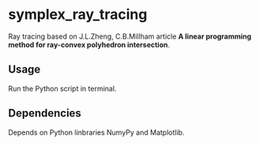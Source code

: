 # symplex_ray_tracing

Ray tracing based on J.L.Zheng, C.B.Millham article **A linear programming method for ray-convex polyhedron intersection**. 

## Usage
Run the Python script in terminal.

## Dependencies
Depends on Python linbraries NumyPy and Matplotlib. 
